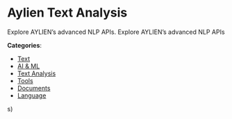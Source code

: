 # Aylien Text Analysis


Explore AYLIEN’s advanced NLP APIs.  Explore AYLIEN’s advanced NLP APIs



**Categories**:
- [Text](https://github.com/apis-list/apis-list#text)
- [AI & ML](https://github.com/apis-list/apis-list#ai-and-ml)
- [Text Analysis](https://github.com/apis-list/apis-list#text-analysis)
- [Tools](https://github.com/apis-list/apis-list#tools)
- [Documents](https://github.com/apis-list/apis-list#documents)
- [Language](https://github.com/apis-list/apis-list#language)



s)




